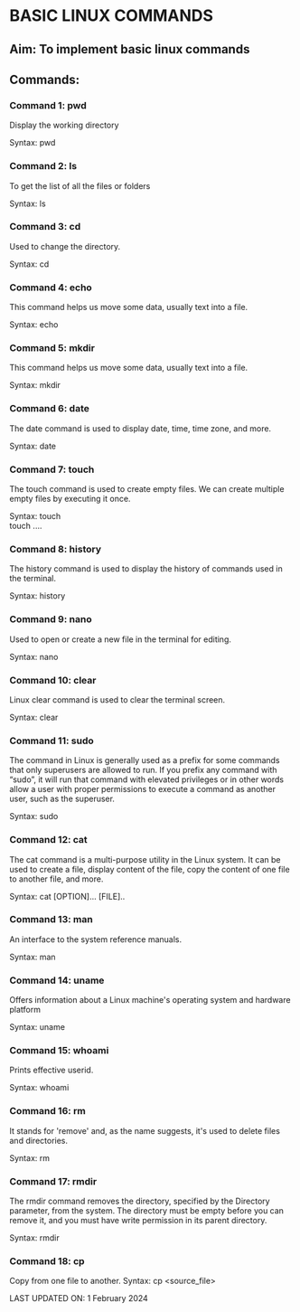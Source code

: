 
# BASIC LINUX COMMANDS

## Aim: To implement basic linux commands

## Commands:

### Command 1: pwd

Display the working directory

Syntax: pwd


### Command 2: ls

To get the list of all the files or folders

Syntax: ls


### Command 3: cd

Used to change the directory.

Syntax: cd


### Command 4: echo 

This command helps us move some data, usually text into a file.

Syntax: echo <text>


### Command 5: mkdir

This command helps us move some data, usually text into a file.

Syntax: mkdir <filename>


### Command 6: date

The date command is used to display date, time, time zone, and more.

Syntax: date


### Command 7: touch

The touch command is used to create empty files. We can create multiple empty files by executing it once.

Syntax:
touch <file name>  
touch <file1>  <file2> ....  


### Command 8: history

The history command is used to display the history of commands used in the terminal.

Syntax: history


### Command 9: nano

Used to open or create a new file in the terminal for editing.

Syntax: nano <filename>


### Command 10: clear

Linux clear command is used to clear the terminal screen.

Syntax: clear


### Command 11: sudo

The command in Linux is generally used as a prefix for some commands that only superusers are allowed to run. If you prefix any command with “sudo”, it will run that command with elevated privileges or in other words allow a user with proper permissions to execute a command as another user, such as the superuser.

Syntax: sudo <command>


### Command 12: cat

The cat command is a multi-purpose utility in the Linux system. It can be used to create a file, display content of the file, copy the content of one file to another file, and more.

Syntax: cat [OPTION]... [FILE]..  


### Command 13: man

An interface to the system reference manuals.

Syntax: man <command>


### Command 14: uname

Offers information about a Linux machine's operating system and hardware platform

Syntax: uname


### Command 15: whoami

Prints effective userid.

Syntax: whoami


### Command 16: rm

It stands for 'remove' and, as the name suggests, it's used to delete files and directories. 

Syntax: rm <name>


### Command 17: rmdir

The rmdir command removes the directory, specified by the Directory parameter, from the system. The directory must be empty before you can remove it, and you must have write permission in its parent directory.

Syntax: rmdir <name>


### Command 18: cp
Copy from one file to another.
Syntax: cp <source_file> <destination>

LAST UPDATED ON: 1 February 2024

